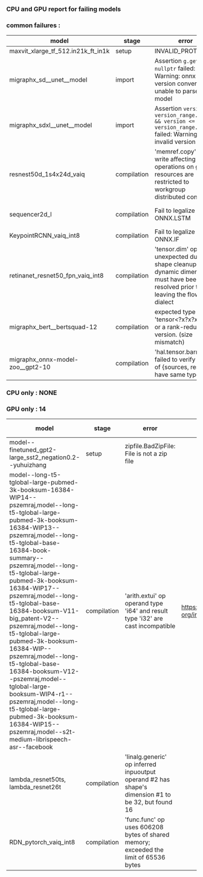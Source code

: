 ### CPU and GPU report for failing models

### common failures : 

| model | stage | error | issue no | 
|---|---|---|---|
|maxvit_xlarge_tf_512.in21k_ft_in1k|setup|INVALID_PROTOBUF||
|migraphx_sd__unet__model|import|Assertion `g.get() != nullptr` failed: Warning: onnx version converter is unable to parse input model||
|migraphx_sdxl__unet__model|import| Assertion `version >= version_range.first && version <= version_range.second` failed: Warning: invalid version||
|resnest50d_1s4x24d_vaiq | compilation |'memref.copy' op write affecting operations on global resources are restricted to workgroup distributed contexts | https://github.com/iree-org/iree/issues/19760 |
|sequencer2d_l|compilation| Fail to legalize : ONNX.LSTM|https://github.com/nod-ai/SHARK-ModelDev/issues/947|
|KeypointRCNN_vaiq_int8|compilation| Fail to legalize : ONNX.IF||
|retinanet_resnet50_fpn_vaiq_int8|compilation| 'tensor.dim' op unexpected during shape cleanup; dynamic dimensions must have been resolved prior to leaving the flow dialect||
|migraphx_bert__bertsquad-12|compilation|expected type to be 'tensor<?x?x?xf32>' or a rank-reduced version. (size mismatch)||
|migraphx_onnx-model-zoo__gpt2-10|compilation|'hal.tensor.barrier' op failed to verify that all of {sources, results} have same type||

### CPU only : NONE

### GPU only : 14

| model | stage | error | issue no | CPU status|
|---|---|---|---|---|
|model--finetuned_gpt2-large_sst2_negation0.2--yuhuizhang|setup|zipfile.BadZipFile: File is not a zip file|| PASS|
|model--long-t5-tglobal-large-pubmed-3k-booksum-16384-WIP14--pszemraj,model--long-t5-tglobal-large-pubmed-3k-booksum-16384-WIP13--pszemraj,model--long-t5-tglobal-base-16384-book-summary--pszemraj,model--long-t5-tglobal-large-pubmed-3k-booksum-16384-WIP17--pszemraj,model--long-t5-tglobal-base-16384-booksum-V11-big_patent-V2--pszemraj,model--long-t5-tglobal-large-pubmed-3k-booksum-16384-WIP--pszemraj,model--long-t5-tglobal-base-16384-booksum-V12--pszemraj,model--tglobal-large-booksum-WIP4-r1--pszemraj,model--long-t5-tglobal-large-pubmed-3k-booksum-16384-WIP15--pszemraj,model--s2t-medium-librispeech-asr--facebook|compilation|'arith.extui' op operand type 'i64' and result type 'i32' are cast incompatible | https://github.com/iree-org/iree/issues/19179|| PASS|
|lambda_resnet50ts, lambda_resnet26t|compilation|'linalg.generic' op inferred inpuoutput operand #2 has shape's dimension #1 to be 32, but found 16||PASS|
|RDN_pytorch_vaiq_int8|compilation|'func.func' op uses 606208 bytes of shared memory; exceeded the limit of 65536 bytes||Numerics|
